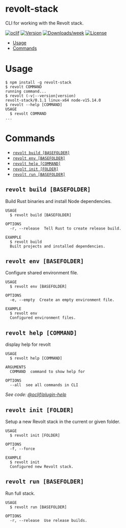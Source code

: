 revolt-stack
============

CLI for working with the Revolt stack.

[![oclif](https://img.shields.io/badge/cli-oclif-brightgreen.svg)](https://oclif.io)
[![Version](https://img.shields.io/npm/v/revolt-stack.svg)](https://npmjs.org/package/revolt-stack)
[![Downloads/week](https://img.shields.io/npm/dw/revolt-stack.svg)](https://npmjs.org/package/revolt-stack)
[![License](https://img.shields.io/npm/l/revolt-stack.svg)](https://github.com/insertish/revolt-stack/blob/master/package.json)

<!-- toc -->
* [Usage](#usage)
* [Commands](#commands)
<!-- tocstop -->
# Usage
<!-- usage -->
```sh-session
$ npm install -g revolt-stack
$ revolt COMMAND
running command...
$ revolt (-v|--version|version)
revolt-stack/0.1.1 linux-x64 node-v15.14.0
$ revolt --help [COMMAND]
USAGE
  $ revolt COMMAND
...
```
<!-- usagestop -->
# Commands
<!-- commands -->
* [`revolt build [BASEFOLDER]`](#revolt-build-basefolder)
* [`revolt env [BASEFOLDER]`](#revolt-env-basefolder)
* [`revolt help [COMMAND]`](#revolt-help-command)
* [`revolt init [FOLDER]`](#revolt-init-folder)
* [`revolt run [BASEFOLDER]`](#revolt-run-basefolder)

## `revolt build [BASEFOLDER]`

Build Rust binaries and install Node dependencies.

```
USAGE
  $ revolt build [BASEFOLDER]

OPTIONS
  -r, --release  Tell Rust to create release build.

EXAMPLE
  $ revolt build
  Built projects and installed dependencies.
```

## `revolt env [BASEFOLDER]`

Configure shared environment file.

```
USAGE
  $ revolt env [BASEFOLDER]

OPTIONS
  -e, --empty  Create an empty environment file.

EXAMPLE
  $ revolt env
  Configured environment files.
```

## `revolt help [COMMAND]`

display help for revolt

```
USAGE
  $ revolt help [COMMAND]

ARGUMENTS
  COMMAND  command to show help for

OPTIONS
  --all  see all commands in CLI
```

_See code: [@oclif/plugin-help](https://github.com/oclif/plugin-help/blob/v3.2.2/src/commands/help.ts)_

## `revolt init [FOLDER]`

Setup a new Revolt stack in the current or given folder.

```
USAGE
  $ revolt init [FOLDER]

OPTIONS
  -f, --force

EXAMPLE
  $ revolt init
  Configured new Revolt stack.
```

## `revolt run [BASEFOLDER]`

Run full stack.

```
USAGE
  $ revolt run [BASEFOLDER]

OPTIONS
  -r, --release  Use release builds.
```
<!-- commandsstop -->
